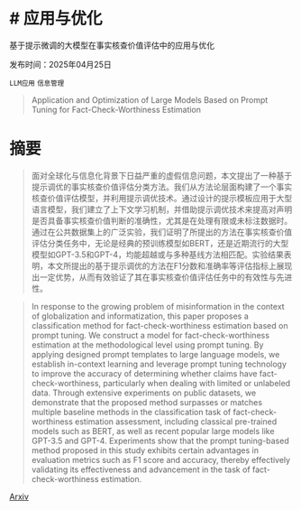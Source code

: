 # # 应用与优化
基于提示微调的大模型在事实核查价值评估中的应用与优化

发布时间：2025年04月25日

`LLM应用` `信息管理`

> Application and Optimization of Large Models Based on Prompt Tuning for Fact-Check-Worthiness Estimation

# 摘要

> 面对全球化与信息化背景下日益严重的虚假信息问题，本文提出了一种基于提示调优的事实核查价值评估分类方法。我们从方法论层面构建了一个事实核查价值评估模型，并利用提示调优技术。通过设计的提示模板应用于大型语言模型，我们建立了上下文学习机制，并借助提示调优技术来提高对声明是否具备事实核查价值判断的准确性，尤其是在处理有限或未标注数据时。通过在公共数据集上的广泛实验，我们证明了所提出的方法在事实核查价值评估分类任务中，无论是经典的预训练模型如BERT，还是近期流行的大型模型如GPT-3.5和GPT-4，均能超越或与多种基线方法相匹配。实验结果表明，本文所提出的基于提示调优的方法在F1分数和准确率等评估指标上展现出一定优势，从而有效验证了其在事实核查价值评估任务中的有效性与先进性。

> In response to the growing problem of misinformation in the context of globalization and informatization, this paper proposes a classification method for fact-check-worthiness estimation based on prompt tuning. We construct a model for fact-check-worthiness estimation at the methodological level using prompt tuning. By applying designed prompt templates to large language models, we establish in-context learning and leverage prompt tuning technology to improve the accuracy of determining whether claims have fact-check-worthiness, particularly when dealing with limited or unlabeled data. Through extensive experiments on public datasets, we demonstrate that the proposed method surpasses or matches multiple baseline methods in the classification task of fact-check-worthiness estimation assessment, including classical pre-trained models such as BERT, as well as recent popular large models like GPT-3.5 and GPT-4. Experiments show that the prompt tuning-based method proposed in this study exhibits certain advantages in evaluation metrics such as F1 score and accuracy, thereby effectively validating its effectiveness and advancement in the task of fact-check-worthiness estimation.

[Arxiv](https://arxiv.org/abs/2504.18104)